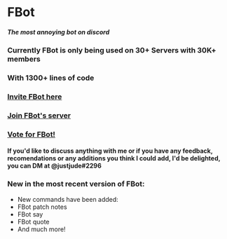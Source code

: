 # **FBot**
##### *The most annoying bot on discord*

### Currently FBot is only being used on 30+ Servers with 30K+ members

### With 1300+ lines of code

### [Invite FBot here](https://discord.com/oauth2/authorize?client_id=711934102906994699&permissions=8&scope=bot)

### [Join FBot's server](https://discord.gg/BDpXRq9)

### [Vote for FBot!](https://top.gg/bot/711934102906994699/vote)

#### If you'd like to discuss anything with me or if you have any feedback, recomendations or any additions you think I could add, I'd be delighted, you can DM at @justjude#2296

### New in the most recent version of FBot:
- New commands have been added:
- FBot patch notes
- FBot say <message>
- FBot quote
- And much more!

